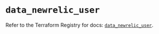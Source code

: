 # `data_newrelic_user`

Refer to the Terraform Registry for docs: [`data_newrelic_user`](https://registry.terraform.io/providers/newrelic/newrelic/3.41.1/docs/data-sources/user).
